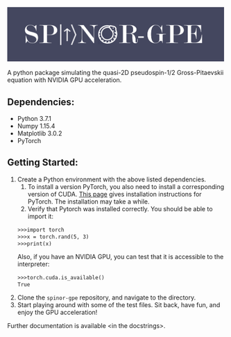 <img src="docs/_static/test_logo.png" width="500px">

A python package simulating the quasi-2D pseudospin-1/2 Gross-Pitaevskii equation with NVIDIA GPU acceleration.

## Dependencies:
* Python 3.7.1
* Numpy 1.15.4
* Matplotlib 3.0.2
* PyTorch


## Getting Started:
1. Create a Python environment with the above listed dependencies.
    1. To install a version PyTorch, you also need to install a 
    corresponding version of CUDA. [This page](https://pytorch.org/get-started/locally/)
    gives installation instructions for PyTorch. The installation may take a while.
    1. Verify that Pytorch was installed correctly. You should be able to import it:
    ```
    >>>import torch
    >>>x = torch.rand(5, 3)
    >>>print(x)
    ```
    Also, if you have an NVIDIA GPU, you can test that it is accessible to the interpreter:
    ```
    >>>torch.cuda.is_available()
    True
    ```
1. Clone the `spinor-gpe` repository, and navigate to the directory.
1. Start playing around with some of the test files. Sit back, have fun, and enjoy the GPU acceleration!

Further documentation is available \<in the docstrings\>.